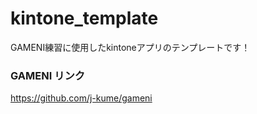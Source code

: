# kintone_template
GAMENI練習に使用したkintoneアプリのテンプレートです！

### GAMENI リンク
https://github.com/j-kume/gameni